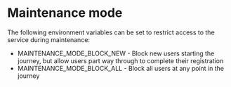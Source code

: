 # Maintenance mode

The following environment variables can be set to restrict access to the service during maintenance:
* MAINTENANCE_MODE_BLOCK_NEW - Block new users starting the journey, but allow users part way through to complete their registration
* MAINTENANCE_MODE_BLOCK_ALL - Block all users at any point in the journey